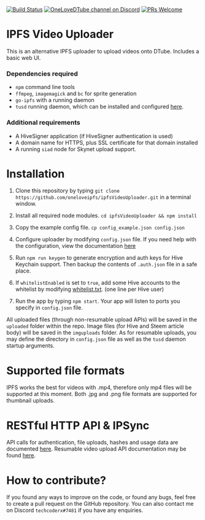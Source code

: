 [![Build Status](https://travis-ci.org/oneloveipfs/ipfsVideoUploader.svg?branch=master)](https://travis-ci.org/oneloveipfs/ipfsVideoUploader)
[![OneLoveDTube channel on Discord](https://img.shields.io/discord/418646135725359104.svg?logo=discord)](https://discord.gg/Sc4utKr)
[![PRs Welcome](https://img.shields.io/badge/PRs-welcome-brightgreen.svg?style=flat-square)](http://makeapullrequest.com)

# IPFS Video Uploader

This is an alternative IPFS uploader to upload videos onto DTube. Includes a basic web UI.

### Dependencies required

* `npm` command line tools
* `ffmpeg`, `imagemagick` and `bc` for sprite generation
* `go-ipfs` with a running daemon
* `tusd` running daemon, which can be installed and configured [here](https://github.com/oneloveipfs/ipfsVideoUploader/blob/master/docs/ResumableUploads.md#server-installation).

### Additional requirements

* A HiveSigner application (if HiveSigner authentication is used)
* A domain name for HTTPS, plus SSL certificate for that domain installed
* A running `siad` node for Skynet upload support.

# Installation

1. Clone this repository by typing `git clone https://github.com/oneloveipfs/ipfsVideoUploader.git` in a terminal window.

2. Install all required node modules. `cd ipfsVideoUploader && npm install`

3. Copy the example config file. `cp config_example.json config.json`

4. Configure uploader by modifying `config.json` file. If you need help with the configuration, view the documentation [here](https://github.com/oneloveipfs/ipfsVideoUploader/blob/master/docs/ConfigDocs.md)

5. Run `npm run keygen` to generate encryption and auth keys for Hive Keychain support. Then backup the contents of `.auth.json` file in a safe place.

6. If `whitelistEnabled` is set to `true`, add some Hive accounts to the whitelist by modifying [whitelist.txt](https://github.com/oneloveipfs/ipfsVideoUploader/blob/master/whitelist.txt). (one line per Hive user)

7. Run the app by typing `npm start`. Your app will listen to ports you specify in `config.json` file.

All uploaded files (through non-resumable upload APIs) will be saved in the `uploaded` folder within the repo. Image files (for Hive and Steem article body) will be saved in the `imguploads` folder. As for resumable uploads, you may define the directory in `config.json` file as well as the `tusd` daemon startup arguments.

# Supported file formats

IPFS works the best for videos with .mp4, therefore only mp4 files will be supported at this moment. Both .jpg and .png file formats are supported for thumbnail uploads.

# RESTful HTTP API & IPSync

API calls for authentication, file uploads, hashes and usage data are documented [here](https://github.com/oneloveipfs/ipfsVideoUploader/blob/master/docs/APIDocs.md). Resumable video upload API documentation may be found [here](https://github.com/oneloveipfs/ipfsVideoUploader/blob/master/docs/ResumableUploads.md).

# How to contribute?

If you found any ways to improve on the code, or found any bugs, feel free to create a pull request on the GitHub repository. You can also contact me on Discord `techcoderx#7481` if you have any enquiries.